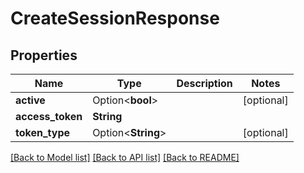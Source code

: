 # CreateSessionResponse

## Properties

Name | Type | Description | Notes
------------ | ------------- | ------------- | -------------
**active** | Option<**bool**> |  | [optional]
**access_token** | **String** |  |
**token_type** | Option<**String**> |  | [optional]

[[Back to Model list]](../README.md#documentation-for-models) [[Back to API list]](../README.md#documentation-for-api-endpoints) [[Back to README]](../README.md)
